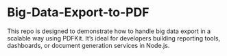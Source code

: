 # Big-Data-Export-to-PDF
This repo is designed to demonstrate how to handle big data export in a scalable way using PDFKit. It’s ideal for developers building reporting tools, dashboards, or document generation services in Node.js.
